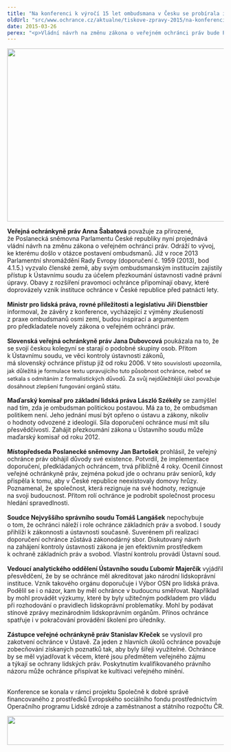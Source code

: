 ```yaml
---
title: "Na konferenci k výročí 15 let ombudsmana v Česku se probírala i novela zákona o ochránci"
oldUrl: "src/www.ochrance.cz/aktualne/tiskove-zpravy-2015/na-konferenci-k-vyroci-15-let-ombudsmana-v-cesku-se-probirala-i-novela-zakona-o-ochranci"
date: 2015-03-26
perex: "<p>Vládní návrh na změnu zákona o veřejném ochránci práv bude Poslanecká sněmovna ČR projednávat už v úterý 31. března. Proto bylo toto téma jedním z hlavním bodů prvního dne výroční konference k patnácti rokům od založení instituce veřejného ochránce práv v Česku.</p>"
---
```


<!-- imported from the old website -->

<p><img src="https://www.ochrance.cz/uploads/RTEmagicC_15let_ombu_01.jpg.jpg" height="402" width="602" alt="" /></p><p></p><p class="align-blok"><b>Veřejná ochránkyně práv Anna Šabatová</b> považuje za přirozené, že Poslanecká sněmovna Parlamentu České republiky nyní projednává vládní návrh na změnu zákona o veřejném ochránci práv. Odráží to vývoj, ke kterému došlo v otázce postavení ombudsmanů. Již v roce 2013 Parlamentní shromáždění Rady Evropy (doporučení č. 1959 (2013), bod 4.1.5.) vyzvalo členské země, aby svým ombudsmanským institucím zajistily přístup k Ústavnímu soudu za účelem přezkoumání ústavnosti vadné právní úpravy. Obavy z rozšíření pravomoci ochránce připomínají obavy, které doprovázely vznik instituce ochránce v České republice před patnácti lety. <br /><br /><b>Ministr pro lidská práva, rovné příležitosti a legislativu Jiří Dienstbier</b> informoval, že závěry z konference, vycházející z výměny zkušeností z praxe ombudsmanů osmi zemí, budou inspirací a argumentem pro předkladatele novely zákona o veřejném ochránci práv.<br /><br /><b>Slovenská veřejná ochránkyně práv Jana Dubovcová</b> poukázala na to, že se svojí českou kolegyní se starají o podobné skupiny osob. Přitom k Ústavnímu soudu, ve věci kontroly ústavnosti zákonů, má slovenský ochránce přístup již od roku 2006. <span style="FONT-SIZE: 12.8px; LINE-HEIGHT: 17.92px">V této souvislosti upozornila, jak důležitá je formulace textu upravujícího tuto působnost ochránce, neboť se setkala s odmítáním z formalistických důvodů. Za svůj nejdůležitější úkol považuje dosáhnout zlepšení fungování orgánů státu. </span></p><p class="align-blok align-left"><b>Maďarský komisař pro základní lidská práva László Székély</b> se zamýšlel nad tím, zda je ombudsman politickou postavou. Má za to, že ombudsman politikem není. Jeho jednání musí být opřeno o ústavu a zákony, nikoliv o hodnoty odvozené z ideologií. Síla doporučení ochránce musí mít sílu přesvědčivosti. Zahájit přezkoumání zákona u Ústavního soudu může maďarský komisař od roku 2012.<br /><br /><b>Místopředseda Poslanecké sněmovny Jan Bartošek</b> prohlásil, že veřejný ochránce práv obhájil důvody své existence. Potvrdil, že implementace doporučení, předkládaných ochráncem, trvá přibližně 4 roky. Ocenil činnost veřejné ochránkyně práv, zejména pokud jde o ochranu práv seniorů, kdy přispěla k tomu, aby v České republice neexistovaly domovy hrůzy. Poznamenal, že společnost, která rezignuje na své hodnoty, rezignuje na svoji budoucnost. Přitom rolí ochránce je podrobit společnost procesu hledání spravedlnosti.<br /><br /><b>Soudce Nejvyššího správního soudu Tomáš Langášek</b> nepochybuje o tom, že ochránci náleží i role ochránce základních práv a svobod. I soudy přihlíží k zákonnosti a ústavnosti současně. Suverénem při realizaci doporučení ochránce zůstává zákonodárný sbor. Diskutovaný návrh na zahájení kontroly ústavnosti zákona je jen efektivním prostředkem k ochraně základních práv a svobod. Vlastní kontrolu provádí Ústavní soud.<br /><br /><b>Vedoucí analytického oddělení Ústavního soudu Ľubomír Majerčík</b> vyjádřil přesvědčení, že by se ochránce měl akreditovat jako národní lidskoprávní instituce. Vznik takového orgánu doporučuje i Výbor OSN pro lidská práva. Podělil se i o názor, kam by měl ochránce v budoucnu směřovat. Například by mohl provádět výzkumy, které by byly užitečným podkladem pro vládu při rozhodování o pravidlech lidskoprávní problematiky. Mohl by podávat stínové zprávy mezinárodním lidskoprávním orgánům. Přínos ochránce spatřuje i v pokračování provádění školení pro úředníky.<br /><br /><b>Zástupce veřejné ochránkyně práv Stanislav Křeček</b> se vyslovil pro zakotvení ochránce v Ústavě. Za jeden z hlavních úkolů ochránce považuje zobecňování získaných poznatků tak, aby byly šířeji využitelné. Ochránce by se měl vyjadřovat k věcem, které jsou předmětem veřejného zájmu a týkají se ochrany lidských práv. Poskytnutím kvalifikovaného právního názoru může ochránce přispívat ke kultivaci veřejného mínění. <br /><br /></p><p class="align-blok align-left"><span style="FONT-SIZE: 12.8px; LINE-HEIGHT: 17.92px"> </span></p><p>Konference se konala v rámci projektu Společně k dobré správě financovaného z prostředků Evropského sociálního fondu prostřednictvím Operačního programu Lidské zdroje a zaměstnanost a státního rozpočtu ČR.</p><p><img src="https://www.ochrance.cz/uploads/RTEmagicC_esf_eu_04.jpg.jpg" height="67" width="622" alt="" /></p>
